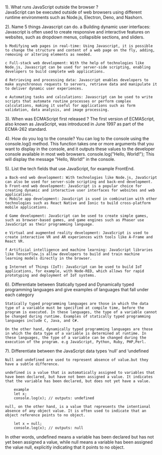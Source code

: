 1). What runs JavaScript outside the browser ?    
    JavaScript can be executed outside of web browsers using different runtime environments such as Node.js, Electron, Deno, and Nashorn.

2). Name 5 things Javascript can do.
    a Building dynamic user interfaces: Javascript is often used to        create  responsive and interactive features on websites, such as dropdown menus, collapsible sections, and sliders.

    b Modifying web pages in real-time: Using Javascript, it is possible to change the structure and content of a web page on the fly, adding, removing or altering elements as needed.

    c Full-stack web development: With the help of technologies like Node.js, Javascript can be used for server-side scripting, enabling developers to build complete web applications.

    d Retrieving and processing data: Javascript enables developers to make asynchronous requests to servers, retrieve data and manipulate it to deliver dynamic user experiences.

    e Automating tasks and calculations: Javascript can be used to write scripts that automate routine processes or perform complex calculations, making it useful for applications such as form validation, data analysis, and image processing.

3). When was ECMAScript first released ?
    The first version of ECMAScript, also known as JavaScript, was introduced in June 1997 as part of the ECMA-262 standard.

4). How do you log to the console?
     You can log to the console using the console.log() method. 
     This function takes one or more arguments that you want to display in the console, and it outputs these values to the developer console available in most web browsers.
     console.log("Hello, World!");
     This will display the message "Hello, World!" in the console.

5). List the tech fields that use JavaScript, for example FrontEnd.

    a Back-end web development: With technologies like Node.js, JavaScript can also be used for server-side scripting and back-end development.
    b Front-end web development: JavaScript is a popular choice for creating dynamic and interactive user interfaces for websites and web applications.
    c Mobile app development: JavaScript is used in combination with other technologies such as React Native and Ionic to build cross-platform mobile applications.

    d Game development: JavaScript can be used to create simple games, such as browser-based games, and game engines such as Phaser use JavaScript as their programming language.

    e Virtual and augmented reality development: JavaScript is used to create interactive VR and AR experiences with tools like A-Frame and React VR.

    f Artificial intelligence and machine learning: JavaScript libraries like TensorFlow.js allow developers to build and train machine learning models directly in the browser.

    g Internet of Things (IoT): JavaScript can be used to build IoT applications, for example, with Node-RED, which allows for rapid prototyping and deployment of IoT systems.

6). Differentiate between Statically typed and Dynamically typed programming languages and give examples of languages that fall under each category

    Statically typed programming languages are those in which the data type of a variable must be specified at compile time, before the program is executed. In these languages, the type of a variable cannot be changed during runtime. Examples of statically typed programming languages include C, Java, and C#.

    On the other hand, dynamically typed programming languages are those in which the data type of a variable is determined at runtime. In these languages, the type of a variable can be changed during the execution of the program. e.g JavaScript, Python, Ruby, PHP,Perl.

7). Differentiate between the JavaScript data types ‘null’ and ‘undefined&nbsp;

    Null and undefined are used to represent absence of value.but they have a subtle difference.

    undefined is a value that is automatically assigned to variables that have been declared, but have not been assigned a value. It indicates that the variable has been declared, but does not yet have a value.

        example
        let x;
        console.log(x); // outputs: undefined

    null, on the other hand, is a value that represents the intentional absence of any object value. It is often used to indicate that an object reference points to no object.

        let x = null;
        console.log(x); // outputs: null
        
 In other words, undefined means a variable has been declared but has not yet been assigned a value, while null means a variable has been assigned the value null, explicitly indicating that it points to no object.


